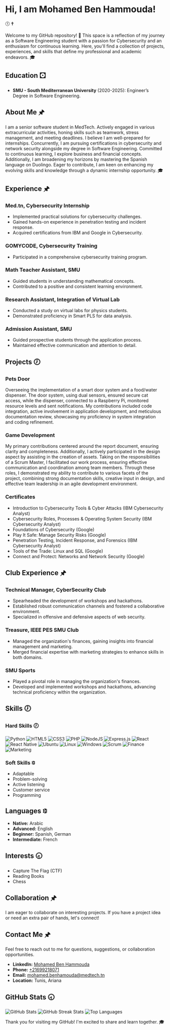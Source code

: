 # Hi, I am Mohamed Ben Hammouda! 
🕔 🕇 

Welcome to my GitHub repository! 🎉 This space is a reflection of my journey as a Software Engineering student with a passion for Cybersecurity and an enthusiasm for continuous learning. Here, you'll find a collection of projects, experiences, and skills that define my professional and academic endeavors. 🎓 

## Education 🖸 
- **SMU - South Mediterranean University** (2020-2025): Engineer’s Degree in Software Engineering.

## About Me 🖈 
I am a senior software student in MedTech. Actively engaged in various extracurricular activities, honing skills such as teamwork, stress management, and meeting deadlines. I believe I am well-prepared for internships. Concurrently, I am pursuing certifications in cybersecurity and network security alongside my degree in Software Engineering. Committed to continuous learning, I explore business and financial concepts. Additionally, I am broadening my horizons by mastering the Spanish language on Duolingo. Eager to contribute, I am keen on enhancing my evolving skills and knowledge through a dynamic internship opportunity. 🎓 

## Experience 🖈 
### Med.tn, Cybersecurity Internship
- Implemented practical solutions for cybersecurity challenges. 
- Gained hands-on experience in penetration testing and incident response. 
- Acquired certifications from IBM and Google in Cybersecurity. 

### GOMYCODE, Cybersecurity Training
- Participated in a comprehensive cybersecurity training program. 

### Math Teacher Assistant, SMU
- Guided students in understanding mathematical concepts. 
- Contributed to a positive and consistent learning environment. 

### Research Assistant, Integration of Virtual Lab
- Conducted a study on virtual labs for physics students. 
- Demonstrated proficiency in Smart PLS for data analysis. 

### Admission Assistant, SMU
- Guided prospective students through the application process. 
- Maintained effective communication and attention to detail.

## Projects 🕖 
### Pets Door 
Overseeing the implementation of a smart door system and a food/water dispenser. The door system, using dual sensors, ensured secure cat access, while the dispenser, connected to a Raspberry Pi, monitored resource levels and sent notifications. My contributions included code integration, active involvement in application development, and meticulous documentation review, showcasing my proficiency in system integration and coding refinement.

### Game Development 
My primary contributions centered around the report document, ensuring clarity and completeness. Additionally, I actively participated in the design aspect by assisting in the creation of assets. Taking on the responsibilities of a Scrum Master, I facilitated our work process, ensuring effective communication and coordination among team members. Through these roles, I demonstrated my ability to contribute to various facets of the project, combining strong documentation skills, creative input in design, and effective team leadership in an agile development environment.

### Certificates 
- Introduction to Cybersecurity Tools & Cyber Attacks (IBM Cybersecurity Analyst)
- Cybersecurity Roles, Processes & Operating System Security (IBM Cybersecurity Analyst)
- Foundations of Cybersecurity (Google)
- Play It Safe: Manage Security Risks (Google)
- Penetration Testing, Incident Response, and Forensics (IBM Cybersecurity Analyst)
- Tools of the Trade: Linux and SQL (Google)
- Connect and Protect: Networks and Network Security (Google)

## Club Experience 🖈 
### Technical Manager, CyberSecurity Club
- Spearheaded the development of workshops and hackathons. 
- Established robust communication channels and fostered a collaborative environment. 
- Specialized in offensive and defensive aspects of web security.

### Treasure, IEEE PES SMU Club
- Managed the organization's finances, gaining insights into financial management and marketing. 
- Merged financial expertise with marketing strategies to enhance skills in both domains.

### SMU Sports 
- Played a pivotal role in managing the organization's finances. 
- Developed and implemented workshops and hackathons, advancing technical proficiency within the organization.

## Skills 🕖 
### Hard Skills 🕖 
![Python](https://img.shields.io/badge/python-%2314354C.svg?style=for-the-badge&logo=python&logoColor=white) 
![HTML5](https://img.shields.io/badge/html5-%23E34F26.svg?style=for-the-badge&logo=html5&logoColor=white) 
![CSS3](https://img.shields.io/badge/css3-%231572B6.svg?style=for-the-badge&logo=css3&logoColor=white) 
![PHP](https://img.shields.io/badge/php-%23777BB4.svg?style=for-the-badge&logo=php&logoColor=white)
![NodeJS](https://img.shields.io/badge/node.js-6DA55F?style=for-the-badge&logo=node.js&logoColor=white) 
![Express.js](https://img.shields.io/badge/express.js-%23404d59.svg?style=for-the-badge&logo=express&logoColor=%2361DAFB) 
![React](https://img.shields.io/badge/react-%2320232a.svg?style=for-the-badge&logo=react&logoColor=%2361DAFB) 
![React Native](https://img.shields.io/badge/React_Native-%2320232a.svg?style=for-the-badge&logo=react&logoColor=%2361DAFB)
![Ubuntu](https://img.shields.io/badge/Ubuntu-%23E95420.svg?style=for-the-badge&logo=ubuntu&logoColor=white)
![Linux](https://img.shields.io/badge/linux-%231572B6.svg?style=for-the-badge&logo=linux&logoColor=white) 
![Windows](https://img.shields.io/badge/Windows-%230078D6.svg?style=for-the-badge&logo=windows&logoColor=white)
![Scrum](https://img.shields.io/badge/Scrum-%23000000.svg?style=for-the-badge&logo=scrum&logoColor=white)
![Finance](https://img.shields.io/badge/Finance-%23008000.svg?style=for-the-badge&logo=finance&logoColor=white)
![Marketing](https://img.shields.io/badge/Marketing-%230080FF.svg?style=for-the-badge&logo=marketing&logoColor=white)

### Soft Skills 🕄 
- Adaptable
- Problem-solving
- Active listening
- Customer service
- Programming

## Languages 🕄 
- **Native:** Arabic 
- **Advanced:** English 
- **Beginner:** Spanish, German 
- **Intermediate:** French

## Interests 🕣 
- Capture The Flag (CTF) 
- Reading Books 
- Chess

## Collaboration 🖈 
I am eager to collaborate on interesting projects. If you have a project idea or need an extra pair of hands, let's connect!

## Contact Me 🖈 
Feel free to reach out to me for questions, suggestions, or collaboration opportunities.

- **LinkedIn:** [Mohamed Ben Hammouda](https://www.linkedin.com/in/mohamedbenhamouda) 
- **Phone:** [+21699218071](tel:+21699218071) 
- **Email:** [mohamed.benhamouda@medtech.tn](mailto:mohamed.benhamouda@medtech.tn) 
- **Location:** Tunis, Ariana

## GitHub Stats 🕣 
![GitHub Stats](https://github-readme-stats.vercel.app/api?username=hamma741&hide_border=false&include_all_commits=true&count_private=true)
![GitHub Streak Stats](https://github-readme-streak-stats.herokuapp.com/?user=hamma741&hide_border=false)
![Top Languages](https://github-readme-stats.vercel.app/api/top-langs/?username=hamma741&hide_border=false&include_all_commits=true&count_private=true&layout=compact)

Thank you for visiting my GitHub! I'm excited to share and learn together. 🎓
